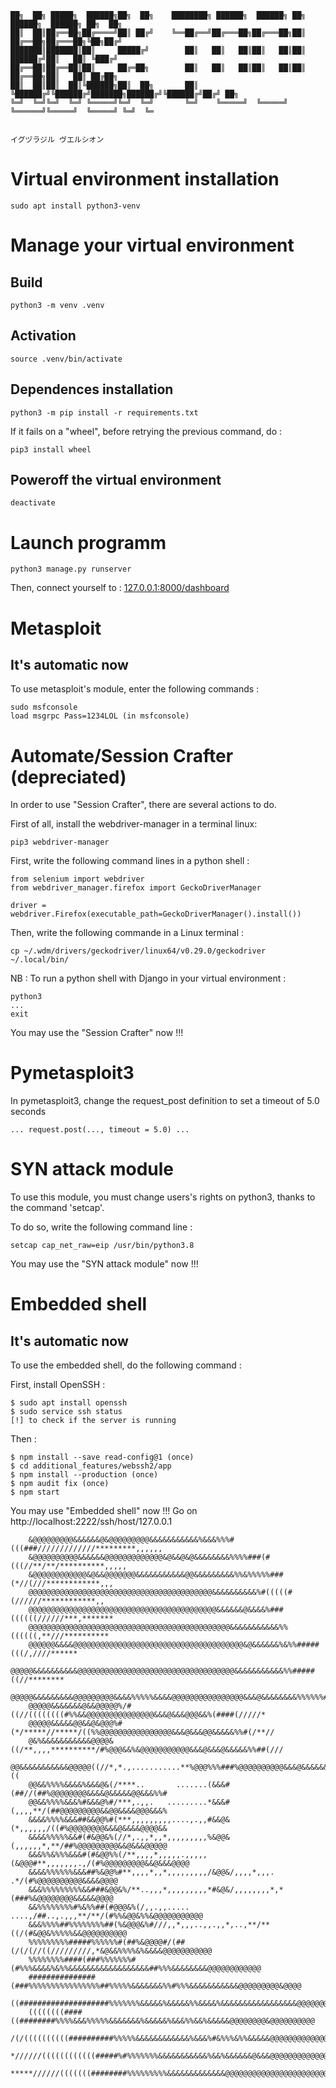 


    ██╗  ██╗ █████╗  ██████╗██╗  ██╗    ████████╗ ██████╗  ██████╗ ██╗     ██████╗  ██████╗ ██╗  ██╗
    ██║  ██║██╔══██╗██╔════╝██║ ██╔╝    ╚══██╔══╝██╔═══██╗██╔═══██╗██║     ██╔══██╗██╔═══██╗╚██╗██╔╝
    ███████║███████║██║     █████╔╝        ██║   ██║   ██║██║   ██║██║     ██████╔╝██║   ██║ ╚███╔╝
    ██╔══██║██╔══██║██║     ██╔═██╗        ██║   ██║   ██║██║   ██║██║     ██╔══██╗██║   ██║ ██╔██╗
    ██║  ██║██║  ██║╚██████╗██║  ██╗       ██║   ╚██████╔╝╚██████╔╝███████╗██████╔╝╚██████╔╝██╔╝ ██╗
    ╚═╝  ╚═╝╚═╝  ╚═╝ ╚═════╝╚═╝  ╚═╝       ╚═╝    ╚═════╝  ╚═════╝ ╚══════╝╚═════╝  ╚═════╝ ╚═╝  ╚═
    
                                                         
    イグヅラジル ヴエルシオン

# Virtual environment installation

    sudo apt install python3-venv

# Manage your virtual environment

## Build

    python3 -m venv .venv

## Activation

    source .venv/bin/activate
	
## Dependences installation

    python3 -m pip install -r requirements.txt
		
If it fails on a "wheel", before retrying the previous command, do :

    pip3 install wheel

## Poweroff the virtual environment

    deactivate

# Launch programm

    python3 manage.py runserver

Then, connect yourself to : [127.0.0.1:8000/dashboard](127.0.0.1:8000/dashboard)

# Metasploit 
## It's automatic now

To use metasploit's module, enter the following commands :

    sudo msfconsole
    load msgrpc Pass=1234LOL (in msfconsole)
		
# Automate/Session Crafter (depreciated)

In order to use "Session Crafter", there are several actions to do.

First of all, install the webdriver-manager in a terminal linux:
        
    pip3 webdriver-manager

First, write the following command lines in a python shell :

    from selenium import webdriver
    from webdriver_manager.firefox import GeckoDriverManager

    driver = webdriver.Firefox(executable_path=GeckoDriverManager().install())

	
Then, write the following commande in a Linux terminal :

    cp ~/.wdm/drivers/geckodriver/linux64/v0.29.0/geckodriver ~/.local/bin/
		
NB : To run a python shell with Django in your virtual environment :
		
    python3 
    ...
    exit
		
You may use the "Session Crafter" now !!!

# Pymetasploit3

In pymetasploit3, change the request_post definition to set a timeout of 5.0 seconds

    ... request.post(..., timeout = 5.0) ...

# SYN attack module

To use this module, you must change users's rights on python3, thanks to the command 'setcap'.

To do so, write the following command line :

    setcap cap_net_raw=eip /usr/bin/python3.8

You may use the "SYN attack module" now !!!

# Embedded shell
## It's automatic now

To use the embedded shell, do the following command :

First, install OpenSSH :

    $ sudo apt install openssh
    $ sudo service ssh status
    [!] to check if the server is running

Then :

    $ npm install --save read-config@1 (once)
    $ cd additional_features/webssh2/app
    $ npm install --production (once)
    $ npm audit fix (once)
    $ npm start


You may use "Embedded shell" now !!! Go on http://localhost:2222/ssh/host/127.0.0.1

		&@@@@@@@@@&&&&&&@&@@@@@@@@@&&&&&&&&&&&%&&&%%%#(((###/////////////*********,,,,,,
		&@@@@@@@@@@&&&&&&@@@@@@@@@@@@@&@&&@&@&&&&&&&&%%%%###(#(((//**/**/**********,,,,,
		&@@@@@@@@@@@@&@&&@@@@@@@&&&&&&&&&&&@@&&&&&&&&&%%&%%%%%###(*//(///************,,,
		@@@@@@@@@@@@@@@@@@@@@@@@@@@@@@@@@@@@@@@@@&&&&&&&&&&%#(((((#(//////************,,
		@@@@@@@@@@@@@@@@@@@@@@@@@@@@@@@@@@@@@@@@@@&&&&&&@&&&&%###((((((//////***,*******
		@@@@@@@@@@@@@@@@@@@@@@@@@@@@@@@@@@@@@@@@@@@@@&&&&&&&&&&&%%((((((,**///**********
		@@@@@@&&&&@@@@@@@@@@@@@@@@@@@@@@@@@@@@@@@@@@@@@@&@&&&&&&%&%%#####(((/,////******
		@@@@@&&&&&&&&&&@@@@@@@@@@@@@@@@@@@@@@@@@@@@@@@@@@@&&&&&&&&&&&%%#####((//********
		@@@@@&&&&&&&&&@@@@@@@@@&&&&%%%%%&&&&@@@@@@@@@@@@@@@@&&&@&&&&&&&&%%%%%%#/*/******
		@@@@@&&&&&&&@&&@@@@@%/#((//((((((((#%%&&@@@@@@@@@@@@@@@&&&@&&&@@@&&%(####(/////*
		@@@@@&&&&&@@&&@&@@@%#(*/*****//*****/((%%@@@@@@@@@@@@@@@@&&&@&&&@@&&&&&%%#(/**//
		@&%&&&&&&&&&&&@@@@&((/**,,,,**********/#%@@@&&%&@@@@@@@@@@@&&&@&&&@&&&&&%%##(///
		@@&&&&&&&&&&&@@@@@((//*,*.,...........**%@@@%%%###%@@@@@@@@@@&&&@&&&&&&&&&%%##((
		@@&&%%%%&&&&%&&&@&(/****..       .......(&&&#(##//(##%@@@@@@@@&&&&@&&&&&@@&&&%%#
		@@&&%%%%&&&%#&&&@%#/***,.,,.   .........*&&&#(,,,,**/(##@@@@@@@@@&&@@&&&&@@@&&&%
		&&&&%%%%&&&##&&@@%#(***,,,,,,,,,....,.,,#&&@&(*,,,,,,/((#%@@@@@@@@&&&@&&&&@@@@&&
		&&&&%%%%%&&#(#&@@&%(//*,.,,*,,*,,,,,,,,,%&@@&(,,,,,,*,**/##%@@@@@@@@@&&@&&&@@@@@
		&&&%%&%%%&&&#(#&@@%%(/**,,,,*,,,,,.,,,,,(&@@@#**,,,,,,,.,/(#%@@@@@@@@@&&@&&&@@@@
		&&&&%%%%%%&&&##%&@@%#**,,,,*,,*,,,,,,,,,/&@@&/,,,,*,,,. .*/(#%@@@@@@@@@@&&&&@@@@
		&&&%%%%%%%%%&&###&@@&%/**..,,,*,,,,,,,,,*#&@&/,,,,,,,,*,*(###%&@@@@@@@@&&&&&@@@@
		&&%%%%%%%%#%&%%##(#@@@&%(/,,.,,..... ....,/##..,.,,,**/**/(#%%&@@&%%&@@@@@@@@@@@
		&&&%%%%##%%%%%%%%##(%&@@@&%#///,,*,,,..,,.,,*,..,**/**((/(#&@@&%%%%%&&@@@@@@@@@@
		%%%%%%%%%#####%%%%%%#(##%&@@@@#/(##(/(/(//((/////////,*&@&&%%%%&%&&&&@@@@@@@@@@@
		%%%%%%%%####(###%%%%%%%#(#%%%&&&&%&%%&&&&&&&&&&&&&&&&&&##%%%&&&&&&&&@@@@@@@@@@@@
		###############(###%%%%%%%%%%%%%%%%##%%%%%&&&&&&&%%#%%%&&&&&&&&&&&@@@@@@@@@&@@@@
		((####################%%%%%%%&&&&&%&&&&&%%&&&&%&&&&&&&&&&&&&&&&&@@@@@@@@@@@@@@@&
		((((((((####((########%%%%&&&%%%%%&&&&&&&%&&&&&%&&&%%&&%&&&&&@@@@@@@@&@@@@@@@@@@
		/(/((((((((((##########%%%%%&&&&&&&&&&&&%&&&%#&%%%&%%&&&&&@@@@@@@@@@@@@@@@@@@@@@
		*//////((((((((((((#####%#%%%%%%%&&&&&&&&&&&%&&%&&&&&&@&&&@@@@@@@@@@@@@@@@@@@@@@
		*****//////(((((((########%%%%%%%%%&&&&&&&&&&&&&@@@@@@@@@@@@@@@@@@@@@@@@@@@@@@@@






